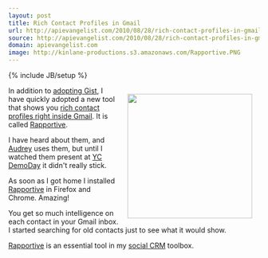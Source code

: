 ```yaml
---
layout: post
title: Rich Contact Profiles in Gmail
url: http://apievangelist.com/2010/08/28/rich-contact-profiles-in-gmail/
source: http://apievangelist.com/2010/08/28/rich-contact-profiles-in-gmail/
domain: apievangelist.com
image: http://kinlane-productions.s3.amazonaws.com/Rapportive.PNG
---
```

{% include JB/setup %}<p><img class="alignnone" style="padding: 15px;" title="Rapportive" src="http://kinlane-productions.s3.amazonaws.com/Rapportive.PNG" alt="" width="250" align="right" />In addition to <a href="http://www.kinlane.com/2010/08/my-social-crm/">adopting Gist</a>, I have quickly adopted a new tool that shows you <a href="http://rapportive.com/" target="_blank">rich contact profiles right inside Gmail</a>. It is called <a href="http://rapportive.com/" target="_blank">Rapportive</a>.<p></p>
I have heard about them, and <a href="http://www.audreywatters.com" target="_blank">Audrey</a> uses them, but until I watched them present at <a href="http://ycombinator.com/dday.html" target="_blank">YC DemoDay</a> it didn't really stick.<p></p>
As soon as I got home I installed <a href="http://rapportive.com/" target="_blank">Rapportive</a> in Firefox and Chrome. Amazing!<p></p>
You get so much intelligence on each contact in your Gmail inbox. I started searching for old contacts just to see what it would show.<p></p>
<a href="http://rapportive.com/" target="_blank">Rapportive</a> is an essential tool in my <a href="http://www.kinlane.com/2010/08/my-social-crm/">social CRM</a> toolbox.
</p>
